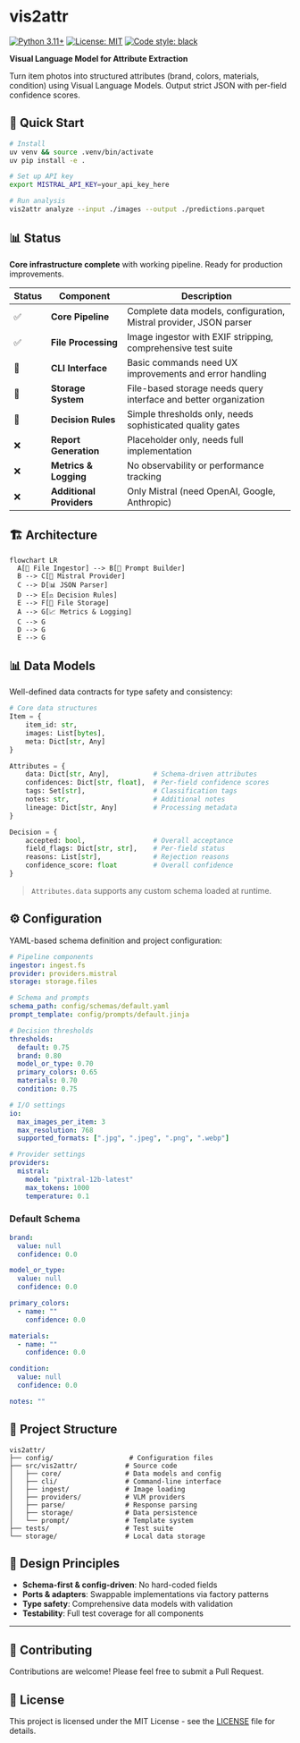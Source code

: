 # vis2attr

[![Python 3.11+](https://img.shields.io/badge/python-3.11+-blue.svg)](https://www.python.org/downloads/)
[![License: MIT](https://img.shields.io/badge/License-MIT-yellow.svg)](https://opensource.org/licenses/MIT)
[![Code style: black](https://img.shields.io/badge/code%20style-black-000000.svg)](https://github.com/psf/black)

**Visual Language Model for Attribute Extraction**

Turn item photos into structured attributes (brand, colors, materials, condition) using Visual Language Models. Output strict JSON with per-field confidence scores.

## 🚀 Quick Start

```bash
# Install
uv venv && source .venv/bin/activate
uv pip install -e .

# Set up API key
export MISTRAL_API_KEY=your_api_key_here

# Run analysis
vis2attr analyze --input ./images --output ./predictions.parquet
```

## 📊 Status

**Core infrastructure complete** with working pipeline. Ready for production improvements.

| Status | Component | Description |
|--------|-----------|-------------|
| ✅ | **Core Pipeline** | Complete data models, configuration, Mistral provider, JSON parser |
| ✅ | **File Processing** | Image ingestor with EXIF stripping, comprehensive test suite |
| 🚧 | **CLI Interface** | Basic commands need UX improvements and error handling |
| 🚧 | **Storage System** | File-based storage needs query interface and better organization |
| 🚧 | **Decision Rules** | Simple thresholds only, needs sophisticated quality gates |
| ❌ | **Report Generation** | Placeholder only, needs full implementation |
| ❌ | **Metrics & Logging** | No observability or performance tracking |
| ❌ | **Additional Providers** | Only Mistral (need OpenAI, Google, Anthropic) |

## 🏗️ Architecture

```mermaid
flowchart LR
  A[📁 File Ingestor] --> B[📝 Prompt Builder]
  B --> C[🤖 Mistral Provider]
  C --> D[📊 JSON Parser]
  D --> E[⚖️ Decision Rules]
  E --> F[💾 File Storage]
  A --> G[📈 Metrics & Logging]
  C --> G
  D --> G
  E --> G
```


## 📊 Data Models

Well-defined data contracts for type safety and consistency:

```python
# Core data structures
Item = {
    item_id: str,
    images: List[bytes], 
    meta: Dict[str, Any]
}

Attributes = {
    data: Dict[str, Any],           # Schema-driven attributes
    confidences: Dict[str, float],  # Per-field confidence scores
    tags: Set[str],                 # Classification tags
    notes: str,                     # Additional notes
    lineage: Dict[str, Any]         # Processing metadata
}

Decision = {
    accepted: bool,                 # Overall acceptance
    field_flags: Dict[str, str],    # Per-field status
    reasons: List[str],             # Rejection reasons
    confidence_score: float         # Overall confidence
}
```

> `Attributes.data` supports any custom schema loaded at runtime.

## ⚙️ Configuration

YAML-based schema definition and project configuration:

```yaml
# Pipeline components
ingestor: ingest.fs
provider: providers.mistral
storage: storage.files

# Schema and prompts
schema_path: config/schemas/default.yaml
prompt_template: config/prompts/default.jinja

# Decision thresholds
thresholds:
  default: 0.75
  brand: 0.80
  model_or_type: 0.70
  primary_colors: 0.65
  materials: 0.70
  condition: 0.75

# I/O settings
io:
  max_images_per_item: 3
  max_resolution: 768
  supported_formats: [".jpg", ".jpeg", ".png", ".webp"]

# Provider settings
providers:
  mistral:
    model: "pixtral-12b-latest"
    max_tokens: 1000
    temperature: 0.1
```

### Default Schema
```yaml
brand:
  value: null
  confidence: 0.0

model_or_type:
  value: null
  confidence: 0.0

primary_colors:
  - name: ""
    confidence: 0.0

materials:
  - name: ""
    confidence: 0.0

condition:
  value: null
  confidence: 0.0

notes: ""
```


## 📁 Project Structure

```
vis2attr/
├── config/                   # Configuration files
├── src/vis2attr/            # Source code
│   ├── core/                # Data models and config
│   ├── cli/                 # Command-line interface
│   ├── ingest/              # Image loading
│   ├── providers/           # VLM providers
│   ├── parse/               # Response parsing
│   ├── storage/             # Data persistence
│   └── prompt/              # Template system
├── tests/                   # Test suite
└── storage/                 # Local data storage
```
## 🎯 Design Principles

- **Schema-first & config-driven**: No hard-coded fields
- **Ports & adapters**: Swappable implementations via factory patterns
- **Type safety**: Comprehensive data models with validation
- **Testability**: Full test coverage for all components

---

## 🤝 Contributing

Contributions are welcome! Please feel free to submit a Pull Request.

## 📄 License

This project is licensed under the MIT License - see the [LICENSE](LICENSE) file for details.
